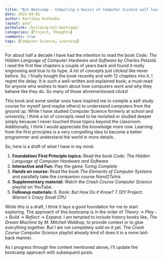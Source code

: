 ```yaml
---
title: "Bit Bootcamp - Compiling a basics of Computer Science self learning course"
date: 2025-04-01
author: Kartikey Kushwaha
layout: post
permalink: /building-bit-bootcamp/
categories: [Project, Thoughts]
comments: true
tags: [Computer Science, Learning]
---
```


For about half a decade I have had the intention to read the book _Code: The Hidden Language of Computer Hardware and Software 
by Charles Petzold_. I read the first few chapters a couple of years back and found it really engrossing and true to its hype. 
A lot of concepts just _clicked_ like never before. So, I finally bought the book recently and with 12 chapters into it, 
I regret the delay. It is such a well-written and explained book; a must-read for anyone who wishes 
to learn about how computers work and why they behave like they do. So many of those aforementioned _clicks_!

This book and some similar ones have inspired me to compile a self-study course for myself (and maybe others) to
understand computers from the ground up. While I have studied Computer Science formerly at school and university, 
I think a lot of concepts need to be revisited or studied deeper simply because I never touched those topics 
beyond the classroom. Additionally, I think I would appreciate the knowledge more now. Learning from the first principles 
is a very compelling idea to become a better programmer and understand the world in more details.   

So, here is a draft of what I have in my mind:

1. **Foundation/ First Principle topics:** Read the book _Code: The Hidden Language of Computer Hardware and Software_
2. **Interactive and Fun:** Play the game _Turing Complete_
3. **Hands on course:** Read the book _The Elements of Computer Systems_ and parallelly take the companion course _Nand2Tetris_
4. **Supplementary material:** Watch the _Crash Course Computer Science_ playlist on YouTube.
5. **Followup materials:** 
   6. Book: _But How Do It Know?_
   7. DIY Project: _Warren's Crazy Small CPU_

While this is a draft, I think it lays a good foundation for me to start exploring. 
The approach of this bootcamp is in the order of _Theory_ -> _Play_ -> _Build_ -> _Reflect_ -> _Expand_. 
I am tempted to include history books like, _The Dream Machine by M. Mitchell Waldrop_, to provide context 
or to glue everything together. But I am not completely sold on it yet. The _Crash Course Computer Science_ playlist 
already kind of does it in a more laid-back manner. 

As I progress through the content mentioned above, I'll update the bootcamp approach with subsequent posts.  





